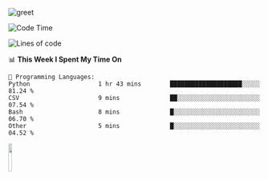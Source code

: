 ![greet](https://user-images.githubusercontent.com/44234583/146624354-9d461392-3676-4e7a-b12f-debc7319f53b.gif) 


<!--START_SECTION:waka-->
![Code Time](http://img.shields.io/badge/Code%20Time-399%20hrs%2056%20mins-blue)

![Lines of code](https://img.shields.io/badge/From%20Hello%20World%20I%27ve%20Written-443%20Thousand%20lines%20of%20code-blue)

📊 **This Week I Spent My Time On** 

```text
💬 Programming Languages: 
Python                   1 hr 43 mins        ████████████████████░░░░░   81.24 % 
CSV                      9 mins              ██░░░░░░░░░░░░░░░░░░░░░░░   07.54 % 
Bash                     8 mins              █░░░░░░░░░░░░░░░░░░░░░░░░   06.70 % 
Other                    5 mins              █░░░░░░░░░░░░░░░░░░░░░░░░   04.52 % 

```


<!--END_SECTION:waka-->
<img src="https://user-images.githubusercontent.com/44234583/191059235-95ebfce1-7fc7-4eee-baff-214d902e7c18.gif" width="12%"/>

